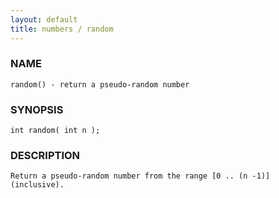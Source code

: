 ```yaml
---
layout: default
title: numbers / random
---
```


### NAME

    random() - return a pseudo-random number


### SYNOPSIS

    int random( int n );


### DESCRIPTION

    Return a pseudo-random number from the range [0 .. (n -1)] (inclusive).
